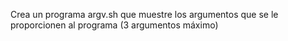 Crea un programa argv.sh que muestre los argumentos que se le proporcionen al programa (3 argumentos máximo)